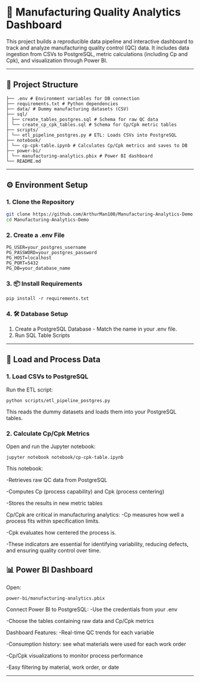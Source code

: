 # 🧪 Manufacturing Quality Analytics Dashboard

This project builds a reproducible data pipeline and interactive dashboard to track and analyze manufacturing quality control (QC) data. It includes data ingestion from CSVs to PostgreSQL, metric calculations (including Cp and Cpk), and visualization through Power BI.

---

## 📁 Project Structure
```
├── .env # Environment variables for DB connection
├── requirements.txt # Python dependencies
├── data/ # Dummy manufacturing datasets (CSV)
├── sql/
│ ├── create_tables_postgres.sql # Schema for raw QC data
│ └── create_cp_cpk_tables.sql # Schema for Cp/Cpk metric tables
├── scripts/
│ └── etl_pipeline_postgres.py # ETL: Loads CSVs into PostgreSQL
├── notebook/
│ └── cp-cpk-table.ipynb # Calculates Cp/Cpk metrics and saves to DB
├── power-bi/
│ └── manufacturing-analytics.pbix # Power BI dashboard
└── README.md
```

---

## ⚙️ Environment Setup

### 1. Clone the Repository

```bash
git clone https://github.com/ArthurMan100/Manufacturing-Analytics-Demo.git
cd Manufacturing-Analytics-Demo
```

### 2. Create a .env File
```
PG_USER=your_postgres_username
PG_PASSWORD=your_postgres_password
PG_HOST=localhost
PG_PORT=5432
PG_DB=your_database_name
```

### 3. 📦 Install Requirements
```
pip install -r requirements.txt
```

### 4. 🛠️ Database Setup
1. Create a PostgreSQL Database - Match the name in your .env file.
2. Run SQL Table Scripts
   
---
## 🚀 Load and Process Data

### 1. Load CSVs to PostgreSQL
Run the ETL script:
```
python scripts/etl_pipeline_postgres.py
```
This reads the dummy datasets and loads them into your PostgreSQL tables.

### 2. Calculate Cp/Cpk Metrics
Open and run the Jupyter notebook:
```
jupyter notebook notebook/cp-cpk-table.ipynb
```
This notebook:

-Retrieves raw QC data from PostgreSQL

-Computes Cp (process capability) and Cpk (process centering)

-Stores the results in new metric tables

Cp/Cpk are critical in manufacturing analytics:
-Cp measures how well a process fits within specification limits.

-Cpk evaluates how centered the process is.

-These indicators are essential for identifying variability, reducing defects, and ensuring quality control over time.

## 📊 Power BI Dashboard
Open:
```
power-bi/manufacturing-analytics.pbix
```
Connect Power BI to PostgreSQL:
-Use the credentials from your .env

-Choose the tables containing raw data and Cp/Cpk metrics

Dashboard Features:
-Real-time QC trends for each variable

-Consumption history: see what materials were used for each work order

-Cp/Cpk visualizations to monitor process performance

-Easy filtering by material, work order, or date

---

